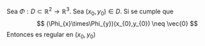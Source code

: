 Sea $\Phi:D\subset \mathbb{R}^2\to\mathbb{R}^3$.
Sea $(x_{0},y_{0})\in D$.
Si se cumple que
$$
(\Phi_{x}\times\Phi_{y})(x_{0},y_{0}) \neq \vec{0}
$$
Entonces es regular en $(x_{0},y_{0})$
